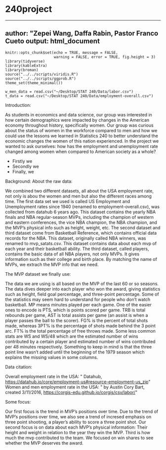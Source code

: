 # 240project
---
author: "Zepei Wang, Daffa Rabin, Pastor Franco Cueto
output: html_document
---

```{r setup, include=FALSE}
knitr::opts_chunk$set(echo = TRUE, message = FALSE,
                      warning = FALSE, error = TRUE, fig.height = 3)
library(tidyverse)
library(kableExtra)
library(broman)
source("../../scripts/viridis.R")
source("../../scripts/ggprob.R")
theme_set(theme_minimal())
```
```{r}
w_men_data = read.csv("~/Desktop/STAT 240/Data/labor.csv")
t_data = read.csv("~/Desktop/STAT 240/Data/employment-overall.csv")
```
Introduction:

As students in economics and data science, our group was interested in how certain demographics were impacted by changes in the American economy throughout history, specifically women. Our group was curious about the status of women in the workforce compared to men and how we could use the lessons we learned in Statistics 240 to better understand the economic changes the women of this nation experienced. In the project we wanted to ask ourselves: how has the employment and unemployment rate changed among women when compared to American society as a whole? 
- Firstly we
- Secondly we
- Finally, we

Background: 
About the raw data:

We combined two different datasets, all about the USA employment rate, not only is abou the women and men but also the different races among time. The first data set we used is called US Employment and Unemployment rates since 1940 (renamed to employment-overall.csv), was collected from datahub 6 years ago. This dataset contains the yearly NBA finals and NBA regular-season MVPs, including the champion of western and eastern conferences, the vice NBA champion, the NBA champion, and the MVP’s physical info such as height, weight, etc. The second dataset and third dataset come from Basketball Reference, which contains official data records for the NBA. This dataset, originally called NBA winners, was renamed to mvp_satats.csv. This dataset contains data about each mvp of each year and their basketball ability. The third dataset, called players, contains the basic data of all NBA players, not only MVPs. It gives information such as their college and birth place. By matching the name of MVPs, we extrach the MVP info that we need.

The MVP dataset we finally use:

The data we are using is all based on the MVP of the last 60 or so seasons. The data dives deeper into each player who won the award, giving statistics such as height, field goal percentage, and three-point percentage. Some of the statistics may seem hard to understand for people who don’t watch basketball. MP means minutes played per each game. One of the easier ones to encode is PTS, which is points scored per game. TRB is total rebounds per game, AST is total assists per game (an assist is when a player passes the ball to the scorer). FG% is the percent of total shots made, whereas 3PT% is the percentage of shots made behind the 3 point arc. FT% is the total percentage of free throws made. Some less common stats are WS and WS/48 which are the estimated number of wins contributed by a certain player and estimated number of wins contributed per 48 minutes respectively. Something to keep in mind is that the three point line wasn’t added until the beginning of the 1979 season which explains the missing values in some columns.

Data citation:

Overall employment rate in the USA: " Datahub, https://datahub.io/core/employment-us#resource-employment-us_zip"
Women and men employment rate in the USA: " by Austin Cory Bart, created 3/11/2016, https://corgis-edu.github.io/corgis/csv/labor/"


Some focus:

Our first focus is the trend in MVP’s positions over time. Due to the trend of MVP’s positions over time, we also see a trend of incresed emphasis on three point shooting, a player’s ability to score a three point shot. Our second focus is on data about each MVP’s physical information: Their height and weight in relation to the year they win the MVP. Third is how much the mvp contributed to the team. We focused on win shares to see whether the MVP deserves the award.

